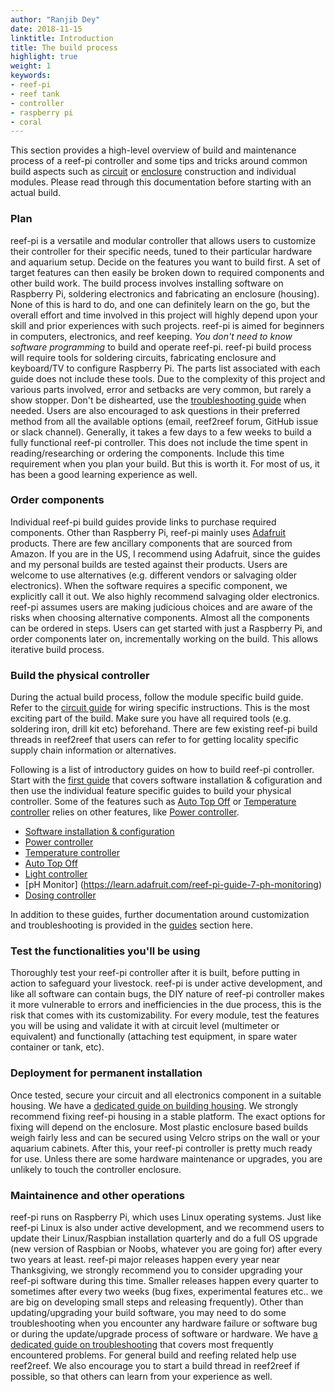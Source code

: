 ```yaml
---
author: "Ranjib Dey"
date: 2018-11-15
linktitle: Introduction
title: The build process
highlight: true
weight: 1
keywords:
- reef-pi
- reef tank
- controller
- raspberry pi
- coral
---
```


This section provides a high-level overview of build and maintenance process of a reef-pi controller and some tips and tricks around common build aspects such as [circuit](/guides/electronics) or [enclosure](/guides/housing) construction and individual modules. Please read through this documentation before starting with an actual build.

### Plan

reef-pi is a versatile and modular controller that allows users to customize their controller for their specific needs, tuned to their particular hardware and aquarium setup. Decide on the features you want to build first. A set of target features can then easily be broken down to required components and other build work. The build process involves installing software on Raspberry Pi, soldering electronics and fabricating an enclosure (housing). None of this is hard to do, and one can definitely learn on the go, but the overall effort and time involved in this project will highly depend upon your skill and prior experiences with such projects. reef-pi is aimed for beginners in computers, electronics, and reef keeping. *You don't need to know software programming* to build and operate reef-pi. reef-pi build process will require tools for soldering circuits, fabricating enclosure and keyboard/TV to configure Raspberry Pi. The parts list associated with each guide does not include these tools. Due to the complexity of this project and various parts involved, error and setbacks are very common, but rarely a show stopper. Don't be dishearted, use the [troubleshooting guide](/guides/troubleshooting/) when needed. Users are also encouraged to ask questions in their preferred method from all the available options (email, reef2reef forum, GitHub issue or slack channel). Generally, it takes a few days to a few weeks to build a fully functional reef-pi controller. This does not include the time spent in reading/researching or ordering the components. Include this time requirement when you plan your build. But this is worth it. For most of us, it has been a good learning experience as well.

### Order components

Individual reef-pi build guides provide links to purchase required components. Other than Raspberry Pi, reef-pi mainly uses [Adafruit](https://www.adafruit.com) products. There are few ancillary components that are sourced from Amazon. If you are in the US, I recommend using Adafruit, since the guides and my personal builds are tested against their products. Users are welcome to use alternatives (e.g. different vendors or salvaging older electronics). When the software requires a specific component, we explicitly call it out. We also highly recommend salvaging older electronics. reef-pi assumes users are making judicious choices and are aware of the risks when choosing alternative components. Almost all the components can be ordered in steps. Users can get started with just a Raspberry Pi, and order components later on, incrementally working on the build. This allows iterative build process.

### Build the physical controller

During the actual build process, follow the module specific build guide. Refer to the [circuit guide](/guides/electronics) for wiring specific instructions. This is the most exciting part of the build. Make sure you have all required tools (e.g. soldering iron, drill kit etc) beforehand. There are few existing reef-pi build threads in reef2reef that users can refer to for getting locality specific supply chain information or alternatives.

Following is a list of introductory guides on how to build reef-pi controller. Start with the [first guide](https://learn.adafruit.com/reef-pi-installation-and-configuration) that covers software installation & cofiguration and then use the individual feature specific guides to build your physical controller. Some of the features such as [Auto Top Off](https://learn.adafruit.com/reef-pi-water-level-controller) or [Temperature controller](https://learn.adafruit.com/reef-pi-guide-3-temperature-controller) relies on other features, like [Power controller](https://learn.adafruit.com/reef-pi-power-controller).

  - [Software installation & configuration](https://learn.adafruit.com/reef-pi-installation-and-configuration)
  - [Power controller](https://learn.adafruit.com/reef-pi-power-controller)
  - [Temperature controller](https://learn.adafruit.com/reef-pi-guide-3-temperature-controller)
  - [Auto Top Off]( https://learn.adafruit.com/reef-pi-water-level-controller)
  - [Light controller](https://learn.adafruit.com/reef-pi-lighting-controller)
  - [pH Monitor] (https://learn.adafruit.com/reef-pi-guide-7-ph-monitoring)
  - [Dosing controller](https://learn.adafruit.com/reef-pi-guide-5-dosing-controller)

In addition to these guides, further documentation around customization and troubleshooting is provided in the [guides](/guides) section here.

### Test the functionalities you'll be using

Thoroughly test your reef-pi controller after it is built, before putting in action to safeguard your livestock. reef-pi is under active development, and like all software can contain bugs, the DIY nature of reef-pi controller makes it more vulnerable to errors and inefficiencies in the due process, this is the risk that comes with its customizability. For every module, test the features you will be using and validate it with at circuit level (multimeter or equivalent) and functionally (attaching test equipment, in spare water container or tank, etc).

### Deployment for permanent installation

Once tested, secure your circuit and all electronics component in a suitable housing. We have a [dedicated guide on building housing](/guides/housing). We strongly recommend fixing reef-pi housing in a stable platform. The exact options for fixing will depend on the enclosure. Most plastic enclosure based builds weigh fairly less and can be secured using Velcro strips on the wall or your aquarium cabinets. After this, your reef-pi controller is pretty much ready for use. Unless there are some hardware maintenance or upgrades, you are unlikely to touch the controller enclosure.

### Maintainence and other operations

reef-pi runs on Raspberry Pi, which uses Linux operating systems. Just like reef-pi Linux is also under active development, and we recommend users to update their Linux/Raspbian installation quarterly and do a full OS upgrade (new version of Raspbian or Noobs, whatever you are going for) after every two years at least. reef-pi major releases happen every year near Thanksgiving, we strongly recommend you to consider upgrading your reef-pi software during this time. Smaller releases happen every quarter to sometimes after every two weeks (bug fixes, experimental features etc.. we are big on developing small steps and releasing frequently).
Other than updating/upgrading your build software, you may need to do some troubleshooting when you encounter any hardware failure or software bug or during the update/upgrade process of software or hardware. We have [a dedicated guide on troubleshooting](/guides/troubleshooting) that covers most frequently encountered problems. For general build and reefing related help use reef2reef. We also encourage you to start a build thread in reef2reef if possible, so that others can learn from your experience as well.
